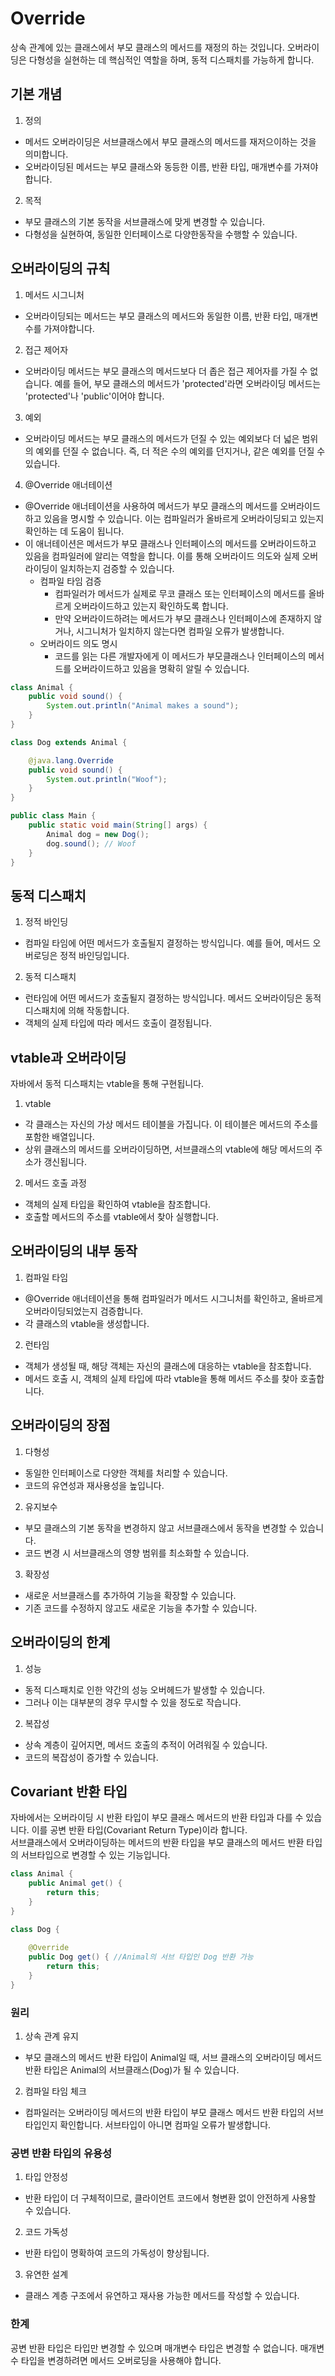 # Override
상속 관계에 있는 클래스에서 부모 클래스의 메서드를 재정의 하는 것입니다. 오버라이딩은 
다형성을 실현하는 데 핵심적인 역할을 하며, 동적 디스패치를 가능하게 합니다.

## 기본 개념
1. 정의
- 메서드 오버라이딩은 서브클래스에서 부모 클래스의 메서드를 재저으이하는 것을 의미합니다.
- 오버라이딩된 메서드는 부모 클래스와 동등한 이름, 반환 타입, 매개변수를 가져야 합니다.
2. 목적
- 부모 클래스의 기본 동작을 서브클래스에 맞게 변경할 수 있습니다.
- 다형성을 실현하여, 동일한 인터페이스로 다양한동작을 수행할 수 있습니다.

## 오버라이딩의 규칙
1. 메서드 시그니처
- 오버라이딩되는 메서드는 부모 클래스의 메서드와 동일한 이름, 반환 타입, 매개변수를 가져야합니다.
2. 접근 제어자
- 오버라이딩 메서드는 부모 클래스의 메서드보다 더 좁은 접근 제어자를 가질 수 없습니다. 예를 들어, 부모 클래스의 메서드가 'protected'라면
오버라이딩 메서드는 'protected'나 'public'이어야 합니다.
3. 예외
- 오버라이딩 메서드는 부모 클래스의 메서드가 던질 수 있는 예외보다 더 넓은 범위의 예외를 던질 수 없습니다. 
즉, 더 적은 수의 예외를 던지거나, 같은 예외를 던질 수 있습니다.
4. @Override 애너테이션
- @Override 애너테이션을 사용하여 메서드가 부모 클래스의 메서드를 오버라이드하고 있음을 명시할 수 있습니다.
이는 컴파일러가 올바르게 오버라이딩되고 있는지 확인하는 데 도움이 됩니다.
- 이 애너테이션은 메서드가 부모 클래스나 인터페이스의 메서드를 오버라이드하고 있음을 컴파일러에 알리는 역할을 합니다.
이를 통해 오버라이드 의도와 실제 오버라이딩이 일치하는지 검증할 수 있습니다.
  - 컴파일 타임 검증
    - 컴파일러가 메서드가 실제로 무코 클래스 또는 인터페이스의 메서드를 올바르게 오버라이드하고 있는지 확인하도록 합니다.
    - 만약 오버라이드하려는 메서드가 부모 클래스나 인터페이스에 존재하지 않거나, 시그니처가 일치하지 않는다면 컴파일 오류가 발생합니다.
  - 오버라이드 의도 명시
    - 코드를 읽는 다른 개발자에게 이 메서드가 부모클래스나 인터페이스의 메서드를 오버라이드하고 있음을 명확히 알릴 수 있습니다.

```java
class Animal {
    public void sound() {
        System.out.println("Animal makes a sound");
    }
}

class Dog extends Animal {

    @java.lang.Override
    public void sound() {
        System.out.println("Woof");
    }
}

public class Main {
    public static void main(String[] args) {
        Animal dog = new Dog();
        dog.sound(); // Woof
    }
}
```
## 동적 디스패치
1. 정적 바인딩
- 컴파일 타임에 어떤 메서드가 호출될지 결정하는 방식입니다. 예를 들어, 메서드 오버로딩은 정적 바인딩입니다.
2. 동적 디스패치
- 런타임에 어떤 메서드가 호출될지 결정하는 방식입니다. 메서드 오버라이딩은 동적 디스패치에 의해 작동합니다.
- 객체의 실제 타입에 따라 메서드 호출이 결정됩니다.

## vtable과 오버라이딩
자바에서 동적 디스패치는 vtable을 통해 구현됩니다.
1. vtable
- 각 클래스는 자신의 가상 메서드 테이블을 가집니다. 이 테이블은 메서드의 주소를 포함한 배열입니다.
- 상위 클래스의 메서드를 오버라이딩하면, 서브클래스의 vtable에 해당 메서드의 주소가 갱신됩니다.
2. 메서드 호출 과정
- 객체의 실제 타입을 확인하여 vtable을 참조합니다.
- 호출할 메서드의 주소를 vtable에서 찾아 실행합니다.

## 오버라이딩의 내부 동작
1. 컴파일 타임
- @Override 애너테이션을 통해 컴파일러가 메서드 시그니처를 확인하고, 올바르게 오버라이딩되었는지 검증합니다.
- 각 클래스의 vtable을 생성합니다.
2. 런타임
- 객체가 생성될 때, 해당 객체는 자신의 클래스에 대응하는 vtable을 참조합니다.
- 메서드 호출 시, 객체의 실제 타입에 따라 vtable을 통해 메서드 주소를 찾아 호출합니다.

## 오버라이딩의 장점
1. 다형성
- 동일한 인터페이스로 다양한 객체를 처리할 수 있습니다.
- 코드의 유연성과 재사용성을 높입니다.
2. 유지보수
- 부모 클래스의 기본 동작을 변경하지 않고 서브클래스에서 동작을 변경할 수 있습니다.
- 코드 변경 시 서브클래스의 영향 범위를 최소화할 수 있습니다.
3. 확장성
- 새로운 서브클래스를 추가하여 기능을 확장할 수 있습니다.
- 기존 코드를 수정하지 않고도 새로운 기능을 추가할 수 있습니다.

## 오버라이딩의 한계
1. 성능
- 동적 디스패치로 인한 약간의 성능 오버헤드가 발생할 수 있습니다.
- 그러나 이는 대부분의 경우 무시할 수 있을 정도로 작습니다.
2. 복잡성
- 상속 계층이 깊어지면, 메서드 호출의 추적이 어려워질 수 있습니다.
- 코드의 복잡성이 증가할 수 있습니다.

## Covariant 반환 타입
자바에서는 오버라이딩 시 반환 타입이 부모 클래스 메서드의 반환 타입과 다를 수 있습니다. 
이를 공변 반환 타입(Covariant Return Type)이라 합니다.<br>
서브클래스에서 오버라이딩하는 메서드의 반환 타입을 부모 클래스의 메서드 반환 타입의 서브타입으로 변경할 수 있는 기능입니다.
```java
class Animal {
    public Animal get() {
        return this;
    }
}

class Dog {
    
    @Override
    public Dog get() { //Animal의 서브 타입인 Dog 반환 가능
        return this;
    }
}
```
### 원리
1. 상속 관계 유지
- 부모 클래스의 메서드 반환 타입이 Animal일 때, 서브 클래스의 오버라이딩 메서드 반환 타입은 Animal의 서브클래스(Dog)가 될 수 있습니다.
2. 컴파일 타임 체크
- 컴파일러는 오버라이딩 메서드의 반환 타입이 부모 클래스 메서드 반환 타입의 서브타입인지 확인합니다. 서브타입이 아니면 컴파일 오류가 발생합니다.

### 공변 반환 타입의 유용성
1. 타입 안정성
- 반환 타입이 더 구체적이므로, 클라이언트 코드에서 형변환 없이 안전하게 사용할 수 있습니다.
2. 코드 가독성
- 반환 타입이 명확하여 코드의 가독성이 향상됩니다.
3. 유연한 설계
- 클래스 계층 구조에서 유연하고 재사용 가능한 메서드를 작성할 수 있습니다.

### 한계
공변 반환 타입은 타입만 변경할 수 있으며 매개변수 타입은 변경할 수 없습니다. 
매개변수 타입을 변경하려면 메서드 오버로딩을 사용해야 합니다.
